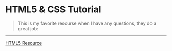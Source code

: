 # HTML5 & CSS Tutorial

> This is my favorite resourse when I have any questions, they do a great job: 
__________________________________________________________________________________________________________________________________________

[HTML5 Resource](https://www.w3schools.com/html/html5_intro.asp)
